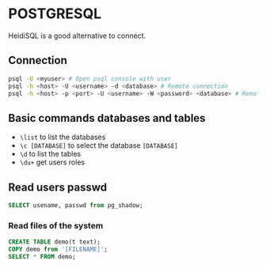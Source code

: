 # POSTGRESQL

HeidiSQL is a good alternative to connect.

## Connection
```bash
psql -U <myuser> # Open psql console with user
psql -h <host> -U <username> -d <database> # Remote connection
psql -h <host> -p <port> -U <username> -W <password> <database> # Remote connection
```

## Basic commands databases and tables
- `\list` to list the databases
- `\c [DATABASE]` to select the database `[DATABASE]`
-  `\d` to list the tables
- `\du+` get users roles

## Read users passwd
```sql
SELECT usename, passwd from pg_shadow;
```

### Read files of the system
```sql
CREATE TABLE demo(t text);
COPY demo from '[FILENAME]';
SELECT * FROM demo; 
```

